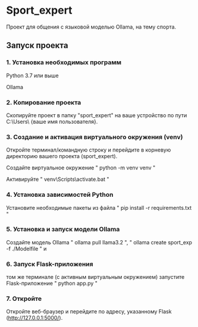 # Sport_expert
 Проект для общения с языковой моделью Ollama, на тему спорта.

 ## Запуск проекта
  ### 1. Установка необходимых программ
   Python 3.7 или выше
   
   Ollama

   
  ### 2. Копирование проекта
   Скопируйте проект в папку "sport_expert" на ваше устройство по пути C:\Users\ {ваше имя пользователя}.

   
  ### 3. Создание и активация виртуального окружения (venv)
   Откройте терминал/командную строку и перейдите в корневую директорию вашего проекта (sport_expert).
   
   Создайте виртуальное окружение " python -m venv venv "

   Активируйте " venv\Scripts\activate.bat "

  ### 4. Установка зависимостей Python
   Установите необходимые пакеты из файла " pip install -r requirements.txt "

  ### 5. Установка и запуск модели Ollama
   Создайте модель Ollama " ollama pull llama3.2 ", " ollama create sport_exp -f ./Modelfile " и

  ### 6. Запуск Flask-приложения
   том же терминале (с активным виртуальным окружением) запустите Flask-приложение " python app.py "

  ### 7. Откройте
   Откройте веб-браузер и перейдите по адресу, указанному Flask (http://127.0.0.1:5000/).
